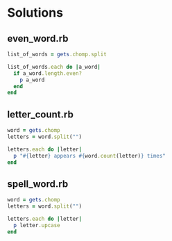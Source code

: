 # Solutions

## even_word.rb

```ruby
list_of_words = gets.chomp.split

list_of_words.each do |a_word|
  if a_word.length.even?
    p a_word
  end
end
```

## letter_count.rb

```ruby
word = gets.chomp
letters = word.split("")

letters.each do |letter|
  p "#{letter} appears #{word.count(letter)} times"
end
```

## spell_word.rb

```ruby
word = gets.chomp
letters = word.split("")

letters.each do |letter|
  p letter.upcase
end
```
